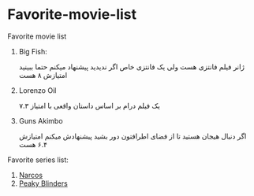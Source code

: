 # Favorite-movie-list
Favorite movie list

1. Big Fish:

    ژانر فیلم فانتزی هست ولی یک فانتزی خاص اگر ندیدید پیشنهاد میکنم حتما ببینید امتیازش ۸ هست

2. Lorenzo Oil

    یک فیلم درام بر اساس داستان واقعی با امتیاز ۷.۳

3. Guns Akimbo

    اگر دنبال هیجان هستید تا از فضای اطرافتون دور بشید پیشنهادش میکنم امتیازش ۶.۴ هست






Favorite series list:

1. [Narcos](https://www.imdb.com/title/tt2707408/)
2. [Peaky Blinders](https://www.imdb.com/title/tt2442560/)
